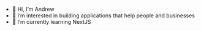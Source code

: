 - 👋 Hi, I’m Andrew
- 👀 I’m interested in building applications that help people and businesses
- 🌱 I’m currently learning NextJS


<!---
atlamors/atlamors is a ✨ special ✨ repository because its `README.md` (this file) appears on your GitHub profile.
You can click the Preview link to take a look at your changes.
--->
